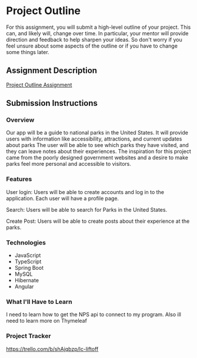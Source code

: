 # Project Outline
For this assignment, you will submit a high-level outline of your project. This can, and likely will, change over time. In particular, your mentor will provide direction and feedback to help sharpen your ideas. So don't worry if you feel unsure about some aspects of the outline or if you have to change some things later.

## Assignment Description
[Project Outline Assignment](https://education.launchcode.org/liftoff/modules/assignments/project-outline)

## Submission Instructions

### Overview
Our app will be a guide to national parks in the United States. It will provide users with information like accessibility, attractions, and current updates about parks
The user will be able to see which parks they have visited, 
and they can leave notes about their experiences.  The inspiration for this project came from the poorly designed government websites and a desire to make parks feel more personal and accessible to visitors.
### Features
User login: Users will be able to create accounts and log in to the application. Each user will have a profile page.

Search: Users will be able to search for Parks in the United States.

Create Post: Users will be able to create posts about their experience at the parks.
### Technologies
* JavaScript
* TypeScript
* Spring Boot
* MySQL
* Hibernate
* Angular
### What I'll Have to Learn
I need to learn how to get the NPS api to connect to my program. Also ill need to learn more on Thymeleaf
### Project Tracker
https://trello.com/b/shAjqbzp/lc-liftoff
